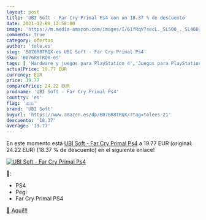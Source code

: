 ```yaml
---
layout: post
title: 'UBI Soft - Far Cry Primal Ps4 con un 18.37 % de descuento'
date: 2021-12-09 12:58:00
image: 'https://m.media-amazon.com/images/I/61fRqV7secL._SL500_._SL400_.jpg'
comments: true
category: ofertas
author: 'tole.es'
slug: 'B076R8TRQX-es UBI Soft - Far Cry Primal Ps4'
sku: 'B076R8TRQX-es'
tags: [ 'Hardware y juegos para PlayStation 4','Juegos para PlayStation 4','Videojuegos','ps4','ubi soft', ]
actualPrice: 19.77 EUR
currency: EUR
price: 19.77
comparePrice: 24.22 EUR
prodname: 'UBI Soft - Far Cry Primal Ps4'
country: 'es'
flag: '🇪🇸'
brand: 'UBI Soft'
buyurl: 'https://www.amazon.es/dp/B076R8TRQX/?tag=tolees-21'
descuento: '18.37'
average: '19.77'
---
```


En este momento está [UBI Soft - Far Cry Primal Ps4](https://www.amazon.es/dp/B076R8TRQX/?tag=tolees-21) a 19.77 EUR (original: 24.22 EUR) (18.37 %  de descuento) en el siguiente enlace!

[![UBI Soft - Far Cry Primal Ps4](https://m.media-amazon.com/images/I/61fRqV7secL._SL500_._SL400_.jpg)](https://www.amazon.es/dp/B076R8TRQX/?tag=tolees-21)

🔎:

- PS4
- Pegi
- Far Cry Primal PS4

[🛒 Aquí!!!](https://www.amazon.es/dp/B076R8TRQX/?tag=tolees-21)
